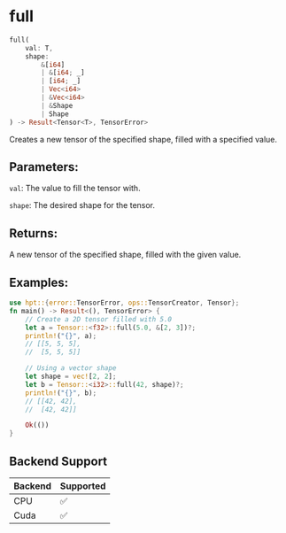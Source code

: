 # full
```rust
full(
    val: T,
    shape: 
        &[i64]
        | &[i64; _]
        | [i64; _] 
        | Vec<i64> 
        | &Vec<i64>
        | &Shape
        | Shape
) -> Result<Tensor<T>, TensorError>
```
Creates a new tensor of the specified shape, filled with a specified value.

## Parameters:
`val`: The value to fill the tensor with.

`shape`: The desired shape for the tensor.

## Returns:
A new tensor of the specified shape, filled with the given value.

## Examples:
```rust
use hpt::{error::TensorError, ops::TensorCreator, Tensor};
fn main() -> Result<(), TensorError> {
    // Create a 2D tensor filled with 5.0
    let a = Tensor::<f32>::full(5.0, &[2, 3])?;
    println!("{}", a);
    // [[5, 5, 5],
    //  [5, 5, 5]]

    // Using a vector shape
    let shape = vec![2, 2];
    let b = Tensor::<i32>::full(42, shape)?;
    println!("{}", b);
    // [[42, 42],
    //  [42, 42]]

    Ok(())
}
```
## Backend Support
| Backend | Supported |
|---------|-----------|
| CPU     | ✅         |
| Cuda    | ✅        |